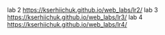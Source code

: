 lab 2 https://kserhiichuk.github.io/web_labs/lr2/
lab 3 https://kserhiichuk.github.io/web_labs/lr3/
lab 4 https://kserhiichuk.github.io/web_labs/lr4/
